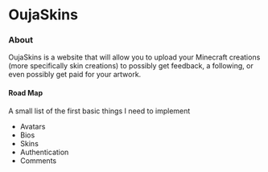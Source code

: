 # OujaSkins

### About
OujaSkins is a website that will allow you to upload your Minecraft creations (more specifically skin creations) to possibly get feedback, a following, or even possibly get paid for your artwork.

#### Road Map
A small list of the first basic things I need to implement
  - Avatars
  - Bios
  - Skins
  - Authentication
  - Comments